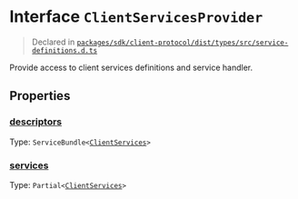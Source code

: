 # Interface `ClientServicesProvider`
> Declared in [`packages/sdk/client-protocol/dist/types/src/service-definitions.d.ts`]()

Provide access to client services definitions and service handler.

## Properties
### [descriptors]()
Type: <code>ServiceBundle&lt;[ClientServices](/api/@dxos/client/types/ClientServices)&gt;</code>

### [services]()
Type: <code>Partial&lt;[ClientServices](/api/@dxos/client/types/ClientServices)&gt;</code>
